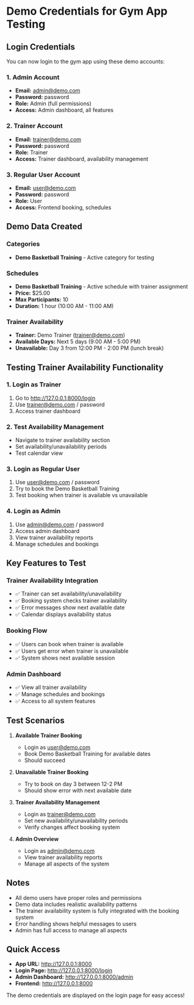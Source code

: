 # Demo Credentials for Gym App Testing

## Login Credentials

You can now login to the gym app using these demo accounts:

### 1. Admin Account
- **Email:** admin@demo.com
- **Password:** password
- **Role:** Admin (full permissions)
- **Access:** Admin dashboard, all features

### 2. Trainer Account
- **Email:** trainer@demo.com
- **Password:** password
- **Role:** Trainer
- **Access:** Trainer dashboard, availability management

### 3. Regular User Account
- **Email:** user@demo.com
- **Password:** password
- **Role:** User
- **Access:** Frontend booking, schedules

## Demo Data Created

### Categories
- **Demo Basketball Training** - Active category for testing

### Schedules
- **Demo Basketball Training** - Active schedule with trainer assignment
- **Price:** $25.00
- **Max Participants:** 10
- **Duration:** 1 hour (10:00 AM - 11:00 AM)

### Trainer Availability
- **Trainer:** Demo Trainer (trainer@demo.com)
- **Available Days:** Next 5 days (9:00 AM - 5:00 PM)
- **Unavailable:** Day 3 from 12:00 PM - 2:00 PM (lunch break)

## Testing Trainer Availability Functionality

### 1. Login as Trainer
1. Go to http://127.0.0.1:8000/login
2. Use trainer@demo.com / password
3. Access trainer dashboard

### 2. Test Availability Management
- Navigate to trainer availability section
- Set availability/unavailability periods
- Test calendar view

### 3. Login as Regular User
1. Use user@demo.com / password
2. Try to book the Demo Basketball Training
3. Test booking when trainer is available vs unavailable

### 4. Login as Admin
1. Use admin@demo.com / password
2. Access admin dashboard
3. View trainer availability reports
4. Manage schedules and bookings

## Key Features to Test

### Trainer Availability Integration
- ✅ Trainer can set availability/unavailability
- ✅ Booking system checks trainer availability
- ✅ Error messages show next available date
- ✅ Calendar displays availability status

### Booking Flow
- ✅ Users can book when trainer is available
- ✅ Users get error when trainer is unavailable
- ✅ System shows next available session

### Admin Dashboard
- ✅ View all trainer availability
- ✅ Manage schedules and bookings
- ✅ Access to all system features

## Test Scenarios

1. **Available Trainer Booking**
   - Login as user@demo.com
   - Book Demo Basketball Training for available dates
   - Should succeed

2. **Unavailable Trainer Booking**
   - Try to book on day 3 between 12-2 PM
   - Should show error with next available date

3. **Trainer Availability Management**
   - Login as trainer@demo.com
   - Set new availability/unavailability periods
   - Verify changes affect booking system

4. **Admin Overview**
   - Login as admin@demo.com
   - View trainer availability reports
   - Manage all aspects of the system

## Notes

- All demo users have proper roles and permissions
- Demo data includes realistic availability patterns
- The trainer availability system is fully integrated with the booking system
- Error handling shows helpful messages to users
- Admin has full access to manage all aspects

## Quick Access

- **App URL:** http://127.0.0.1:8000
- **Login Page:** http://127.0.0.1:8000/login
- **Admin Dashboard:** http://127.0.0.1:8000/admin
- **Frontend:** http://127.0.0.1:8000

The demo credentials are displayed on the login page for easy access! 